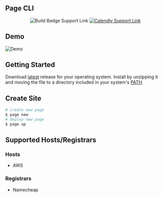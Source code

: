 ## Page CLI

<p align="center">
    <img src="https://img.shields.io/badge/Build-Passing-brightgreen" alt="Build Badge Support Link">
  <a href="https://calendly.com/roy_/page-cli">
    <img src="https://img.shields.io/badge/Support-Support%20via%20Calendly-blue" alt="Calendly Support Link">
  </a>
</p>

## Demo
![Demo](./docs/pagecli.gif)

## Getting Started

Download [latest](https://github.com/roymoran/page/releases) release for your operating system. Install by unzipping it and moving the file to a directory included in your system's [PATH](https://superuser.com/questions/284342/what-are-path-and-other-environment-variables-and-how-can-i-set-or-use-them).

## Create Site

```bash
# create new page
$ page new
# deploy new page
$ page up
```

## Supported Hosts/Registrars

### Hosts

- AWS

### Registrars

- Namecheap
